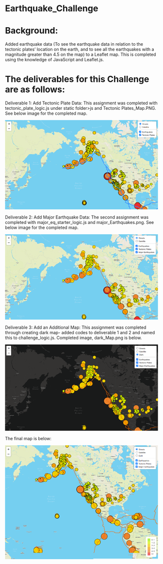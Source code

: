 # Earthquake_Challenge
# Background:
 Added earthquake data (To see the earthquake data in relation to the tectonic plates’ location on the earth, and to see all the earthquakes with a magnitude greater than 4.5 on the map) to a Leaflet map.  This is completed using the knowledge of JavaScript and Leaflet.js. 
# The deliverables for this Challenge are as follows:

Deliverable 1: Add Tectonic Plate Data:
This assignment was completed with tectonic_plate_logic.js under static folder>js and Tectonic Plates_Map.PNG. 
See below image for the completed map. 

![image](https://github.com/Jrobinson3/Earthquake_Challenge/blob/main/Tectonic%20Plates_Map.PNG)

Deliverable 2: Add Major Earthquake Data:
The second assignment was completed with major_eq_starter_logic.js and major_Earthquakes.png.
See below image for the completed map. 

![image](https://github.com/Jrobinson3/Earthquake_Challenge/blob/main/major_Earthquakes.png)

Deliverable 3: Add an Additional Map:
This assignment was completed through creating dark map- added codes to deliverable 1 and 2 and named this to challenge_logic.js. 
Completed image, dark_Map.png is below.

![image](https://github.com/Jrobinson3/Earthquake_Challenge/blob/main/dark_Map.png)

The final map is below:

![image](https://github.com/Jrobinson3/Earthquake_Challenge/blob/main/Final_map.png)

